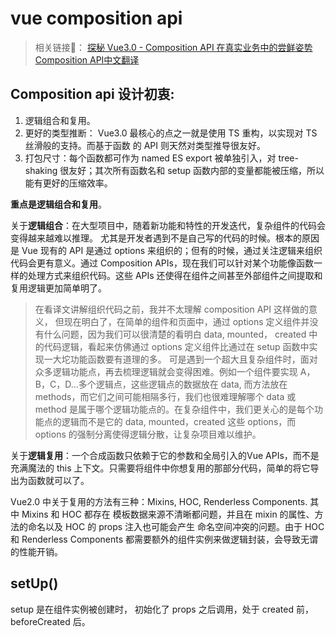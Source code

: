 <!--
Created: Fri Jul 10 2020 15:15:42 GMT+0800 (China Standard Time)
Modified: Fri Jul 10 2020 15:15:42 GMT+0800 (China Standard Time)
-->
<!-- Tag: js, vue -->
# vue composition api

> 相关链接🔗： [探秘 Vue3.0 - Composition API 在真实业务中的尝鲜姿势](https://juejin.im/post/5d6e4986518825267a756a8d#heading-2)
[Composition API中文翻译](https://juejin.im/post/5d9d9df76fb9a04e29030eda#heading-0)

## Composition api 设计初衷: 

1. 逻辑组合和复用。
2. 更好的类型推断： Vue3.0 最核心的点之一就是使用 TS 重构，以实现对 TS 丝滑般的支持。而基于函数 的 API 则天然对类型推导很友好。
3. 打包尺寸：每个函数都可作为 named ES export 被单独引入，对 tree-shaking 很友好；其次所有函数名和 setup 函数内部的变量都能被压缩，所以能有更好的压缩效率。

**重点是逻辑组合和复用**。

关于**逻辑组合**：在大型项目中，随着新功能和特性的开发迭代，复杂组件的代码会变得越来越难以推理。 尤其是开发者遇到不是自己写的代码的时候。根本的原因是 Vue 现有的 API 是通过 options 来组织的；但有的时候，通过关注逻辑来组织代码会更有意义。通过 Composition APIs，现在我们可以针对某个功能像函数一样的处理方式来组织代码。这些 APIs 还使得在组件之间甚至外部组件之间提取和复用逻辑更加简单明了。

> 在看译文讲解组织代码之前，我并不太理解 composition API 这样做的意义， 但现在明白了，在简单的组件和页面中，通过 options 定义组件并没有什么问题，因为我们可以很清楚的看明白 data, mounted， created 中的代码逻辑，看起来仿佛通过 options 定义组件比通过在 setup 函数中实现一大坨功能函数要有道理的多。 可是遇到一个超大且复杂组件时，面对众多逻辑功能点，再去梳理逻辑就会变得困难。例如一个组件要实现 A，B，C，D...多个逻辑点，这些逻辑点的数据放在 data, 而方法放在 methods，而它们之间可能相隔多行，我们也很难理解哪个 data 或 method 是属于哪个逻辑功能点的。在复杂组件中，我们更关心的是每个功能点的逻辑而不是它的 data, mounted，created 这些 options，而 options 的强制分离使得逻辑分散，让复杂项目难以维护。

关于**逻辑复用**：一个合成函数只依赖于它的参数和全局引入的Vue APIs，而不是充满魔法的 this 上下文。只需要将组件中你想复用的那部分代码，简单的将它导出为函数就可以了。

Vue2.0 中关于复用的方法有三种：Mixins, HOC, Renderless Components. 其中 Mixins 和 HOC 都存在 模板数据来源不清晰都问题，并且在 mixin 的属性、方法的命名以及 HOC 的 props 注入也可能会产生 命名空间冲突的问题。由于 HOC 和 Renderless Components 都需要额外的组件实例来做逻辑封装，会导致无谓的性能开销。

## setUp()

setup 是在组件实例被创建时， 初始化了 props 之后调用，处于 created 前，beforeCreated 后。





